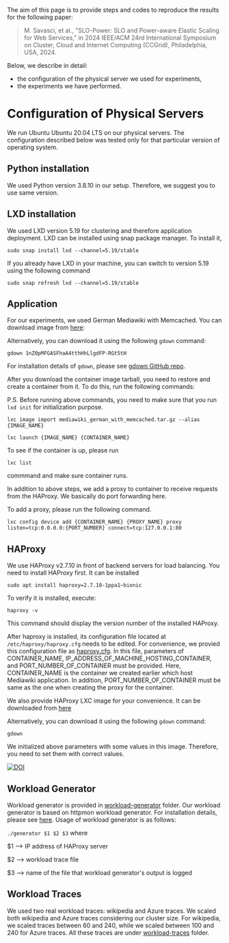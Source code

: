 The aim of this page is to provide steps and codes to reproduce the results for the following paper:

> M. Savasci, et al., "SLO-Power: SLO and Power-aware Elastic Scaling for Web Services," in 2024 IEEE/ACM 24rd International Symposium on Cluster, Cloud and Internet Computing (CCGrid), Philadelphia, USA, 2024.

Below, we describe in detail:

* the configuration of the physical server we used for experiments,
* the experiments we have performed.

# Configuration of Physical Servers
We run Ubuntu Ubuntu 20.04 LTS on our physical servers. The configuration described below was tested only for that particular version of operating system.

## Python installation
We used Python version 3.8.10 in our setup. Therefore, we suggest you to use same version. 

## LXD installation
We used LXD version 5.19 for clustering and therefore application deployment. LXD can be installed using snap package manager. To install it,

`sudo snap install lxd --channel=5.19/stable`

If you already have LXD in your machine, you can switch to version 5.19 using the following command

`sudo snap refresh lxd --channel=5.19/stable`

## Application
For our experiments, we used German Mediawiki with Memcached. You can download image from [here](https://drive.google.com/file/d/1nZ0pMFGASFhaA4tthHhLlgdFP-RGt5tH/view?usp=drive_link):

Alternatively, you can download it using the following `gdown` command:

`gdown 1nZ0pMFGASFhaA4tthHhLlgdFP-RGt5tH`

For installation details of `gdown`, please see [gdown GitHub repo](https://github.com/wkentaro/gdown?source=post_page-----ad9985a04ed9--------------------------------).

After you download the container image tarball, you need to restore and create a container from it. To do this, run the following commands:

P.S. Before running above commands, you need to make sure that you run `lxd init` for initialization purpose.

`lxc image import mediawiki_german_with_memcached.tar.gz --alias {IMAGE_NAME}`

`lxc launch {IMAGE_NAME} {CONTAINER_NAME}`

To see if the container is up, please run

`lxc list`

commmand and make sure container runs.

In addition to above steps, we add a proxy to container to receive requests from the HAProxy. We basically do port forwarding here.

To add a proxy, please run the following command.

`lxc config device add {CONTAINER_NAME} {PROXY_NAME} proxy listen=tcp:0.0.0.0:{PORT_NUMBER} connect=tcp:127.0.0.1:80`

## HAProxy
We use HAProxy v2.7.10 in front of backend servers for load balancing. You need to install HAProxy first. It can be installed

`sudo apt install haproxy=2.7.10-1ppa1~bionic`

To verify it is installed, execute:

`haproxy -v`

This command should display the version number of the installed HAProxy.

After haproxy is installed, its configuration file located at `/etc/haproxy/haproxy.cfg` needs to be edited. For convenience, we provied this configuration file as [haproxy.cfg](./haproxy.cfg). In this file, parameters of CONTAINER_NAME, IP_ADDRESS_OF_MACHINE_HOSTING_CONTAINER, and PORT_NUMBER_OF_CONTAINER must be provided. Here, CONTAINER_NAME is the container we created earlier which host Mediawiki application. In addition, PORT_NUMBER_OF_CONTAINER must be same as the one when creating the proxy for the container.

We also provide HAProxy LXC image for your convenience. It can be downloaded from [here]()

Alternatively, you can download it using the following `gdown` command:

`gdown `

We initialized above parameters with some values in this image. Therefore, you need to set them with correct values.

[![DOI](https://zenodo.org/badge/758160062.svg)](https://zenodo.org/doi/10.5281/zenodo.10672465)

## Workload Generator
Workload generator is provided in [workload-generator](./workload-generator/) folder. Our workload generator is based on httpmon workload generator. For installation details, please see [here](https://github.com/cloud-control/httpmon). Usage of workload generator is as follows:

`./generator $1 $2 $3` where

$1 --> IP address of HAProxy server

$2 --> workload trace file

$3 --> name of the file that workload generator's output is logged

## Workload Traces
We used two real workload traces: wikipedia and Azure traces. We scaled both wikipedia and Azure traces considering our cluster size. For wikipedia, we scaled traces between 60 and 240, while we scaled between 100 and 240 for Azure traces. All these traces are under [workload-traces](./workload-traces/) folder.